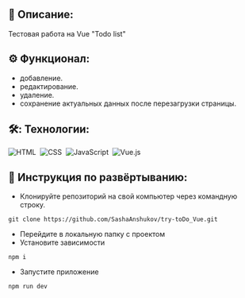 ## 📖 Описание:

Тестовая работа на Vue "Todo list" <br />

## ⚙️ Функционал:

- добавление.
- редактирование.
- удаление.
- сохранение актуальных данных после перезагрузки страницы.

## 🛠️: Технологии:

![HTML](https://img.shields.io/badge/-HTML-05122A?style=flat&logo=HTML5)&nbsp;
![CSS](https://img.shields.io/badge/-CSS-05122A?style=flat&logo=CSS3&logoColor=1572B6)&nbsp;
![JavaScript](https://img.shields.io/badge/-JavaScript-05122A?style=flat&logo=javascript)&nbsp;
![Vue.js](https://img.shields.io/badge/-Vue.js-35495E?style=flat&logo=vue.js)&nbsp;

## 🚀 Инструкция по развёртыванию:

- Клонируйте репозиторий на свой компьютер через командную строку.

```
git clone https://github.com/SashaAnshukov/try-toDo_Vue.git
```

- Перейдите в локальную папку с проектом
- Установите зависимости

```
npm i
```

- Запустите приложение

```
npm run dev
```
